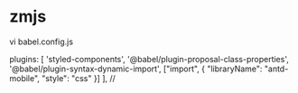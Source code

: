 # zmjs
vi babel.config.js 

  plugins: [
    'styled-components',
    '@babel/plugin-proposal-class-properties',
    '@babel/plugin-syntax-dynamic-import',
    ["import", { "libraryName": "antd-mobile", "style": "css" }]
  ],
// 

